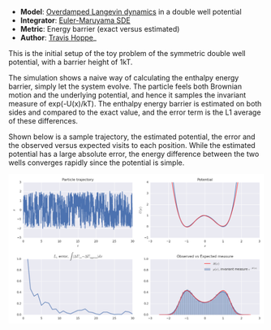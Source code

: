 + **Model**: [Overdamped Langevin dynamics](http://en.wikipedia.org/wiki/Langevin_dynamics) in a double well potential
+ **Integrator**: [Euler-Maruyama SDE](http://en.wikipedia.org/wiki/Euler-Maruyama)
+ **Metric**: Energy barrier (exact versus estimated)
+ **Author**: [Travis Hoppe](https://github.com/thoppe)_

This is the initial setup of the toy problem of the symmetric double well potential, with a barrier height of 1kT.

The simulation shows a naive way of calculating the enthalpy energy barrier, simply let the system evolve. The particle feels both Brownian motion and the underlying potential, and hence it samples the invariant measure of exp(-U(x)/kT). The enthalpy energy barrier is estimated on both sides and compared to the exact value, and the error term is the L1 average of these differences.

Shown below is a sample trajectory, the estimated potential, the error and the observed versus expected visits to each position. While the estimated potential has a large absolute error, the energy difference between the two wells converges rapidly since the potential is simple.

![](example_traj.png)








